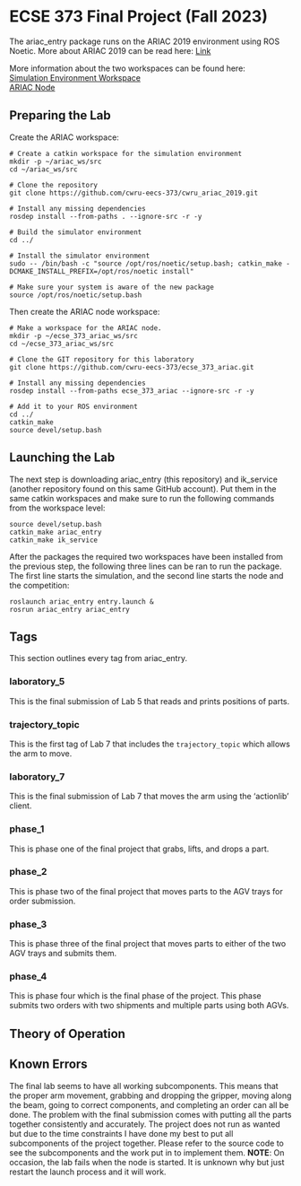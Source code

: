 # ECSE 373 Final Project (Fall 2023)
The ariac_entry package runs on  the ARIAC 2019 environment using ROS Noetic. More about ARIAC 2019 can be read here: [Link]( https://bitbucket.org/osrf/ariac/wiki/2019/Home)  

More information about the two workspaces can be found here:     
[Simulation Environment Workspace](https://github.com/cwru-eecs-373/cwru_ariac_2019.git)  
[ARIAC Node](https://github.com/cwru-eecs-373/ecse_373_ariac.git)  

## Preparing the Lab 
Create the ARIAC workspace:  
```
# Create a catkin workspace for the simulation environment
mkdir -p ~/ariac_ws/src
cd ~/ariac_ws/src

# Clone the repository
git clone https://github.com/cwru-eecs-373/cwru_ariac_2019.git

# Install any missing dependencies
rosdep install --from-paths . --ignore-src -r -y

# Build the simulator environment
cd ../

# Install the simulator environment
sudo -- /bin/bash -c "source /opt/ros/noetic/setup.bash; catkin_make -DCMAKE_INSTALL_PREFIX=/opt/ros/noetic install"

# Make sure your system is aware of the new package
source /opt/ros/noetic/setup.bash
```
Then create the ARIAC node workspace:  
```
# Make a workspace for the ARIAC node.
mkdir -p ~/ecse_373_ariac_ws/src
cd ~/ecse_373_ariac_ws/src

# Clone the GIT repository for this laboratory
git clone https://github.com/cwru-eecs-373/ecse_373_ariac.git

# Install any missing dependencies
rosdep install --from-paths ecse_373_ariac --ignore-src -r -y

# Add it to your ROS environment
cd ../
catkin_make 
source devel/setup.bash
```
## Launching the Lab 
The next step is downloading ariac_entry (this repository) and ik_service (another repository found on this same GitHub account). Put them in the same catkin workspaces and make sure to run the following commands from the workspace level:
```
source devel/setup.bash
catkin_make ariac_entry
catkin_make ik_service
```
After the packages the required two workspaces have been installed from the previous step, the following three lines can be ran to run the package.  The first line starts the simulation, and the second line starts the node and the competition:
```
roslaunch ariac_entry entry.launch &
rosrun ariac_entry ariac_entry
```
## Tags 
This section outlines every tag from ariac_entry.
### laboratory_5
This is the final submission of Lab 5 that reads and prints positions of parts.
### trajectory_topic
This is the first tag of Lab 7 that includes the `trajectory_topic` which allows the arm to move.
### laboratory_7
This is the final submission of Lab 7 that moves the arm using the ‘actionlib’ client.    
### phase_1
This is phase one of the final project that grabs, lifts, and drops a part.  
### phase_2
This is phase two of the final project that moves parts to the AGV trays for order submission.
### phase_3
This is phase three of the final project that moves parts to either of the two AGV trays and submits them.
### phase_4
This is phase four which is the final phase of the project. This phase submits two orders with two shipments and multiple parts using both AGVs. 
## Theory of Operation
## Known Errors
The final lab seems to have all working subcomponents. This means that the proper arm movement, grabbing and dropping the gripper, moving along the beam, going to correct components, and completing an order can all be done. The problem with the final submission comes with putting all the parts together consistently and accurately. The project does not run as wanted but due to the time constraints I have done my best to put all subcomponents of the project together. Please refer to the source code to see the subcomponents and the work put in to implement them. 
__NOTE__: On occasion, the lab fails when the node is started. It is unknown why but just restart the launch process and it will work.


